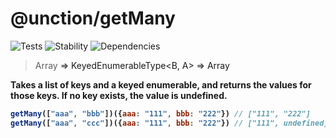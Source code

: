 # @unction/getMany

![Tests][BADGE_TRAVIS]
![Stability][BADGE_STABILITY]
![Dependencies][BADGE_DEPENDENCY]

> Array<A> => KeyedEnumerableType<B, A> => Array<B>

Takes a list of keys and a keyed enumerable, and returns the values for those keys. If no key exists, the value is undefined.

``` javascript
getMany(["aaa", "bbb"])({aaa: "111", bbb: "222"}) // ["111", "222"]
getMany(["aaa", "ccc"])({aaa: "111", bbb: "222"}) // ["111", undefined]
```

[BADGE_TRAVIS]: https://img.shields.io/travis/unctionjs/getMany.svg?maxAge=2592000&style=flat-square
[BADGE_STABILITY]: https://img.shields.io/badge/stability-strong-green.svg?maxAge=2592000&style=flat-square
[BADGE_DEPENDENCY]: https://img.shields.io/david/unctionjs/getMany.svg?maxAge=2592000&style=flat-square
